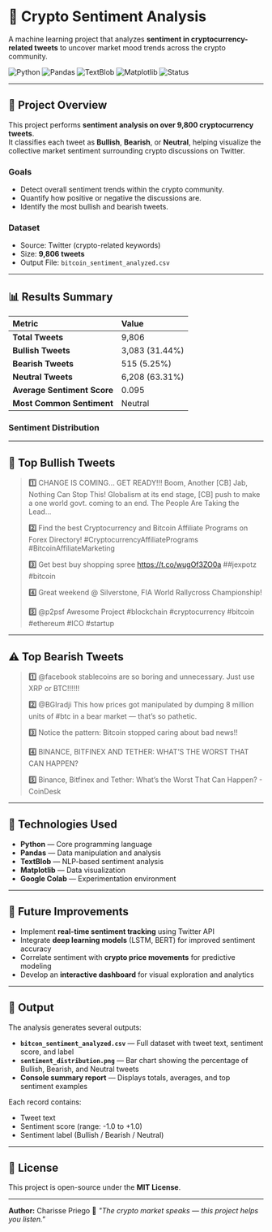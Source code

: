 # 🧠 Crypto Sentiment Analysis

A machine learning project that analyzes **sentiment in cryptocurrency-related tweets** to uncover market mood trends across the crypto community.

![Python](https://img.shields.io/badge/Python-3.10-blue)
![Pandas](https://img.shields.io/badge/Pandas-Data%20Analysis-green)
![TextBlob](https://img.shields.io/badge/TextBlob-NLP-yellow)
![Matplotlib](https://img.shields.io/badge/Visualization-Matplotlib-orange)
![Status](https://img.shields.io/badge/Status-Completed-success)

---

## 🚀 Project Overview

This project performs **sentiment analysis on over 9,800 cryptocurrency tweets**.  
It classifies each tweet as **Bullish**, **Bearish**, or **Neutral**, helping visualize the collective market sentiment surrounding crypto discussions on Twitter.

### **Goals**
- Detect overall sentiment trends within the crypto community.  
- Quantify how positive or negative the discussions are.  
- Identify the most bullish and bearish tweets.  

### **Dataset**
- Source: Twitter (crypto-related keywords)  
- Size: **9,806 tweets**  
- Output File: `bitcoin_sentiment_analyzed.csv`

---

## 📊 Results Summary

| Metric | Value |
|:--|:--|
| **Total Tweets** | 9,806 |
| **Bullish Tweets** | 3,083 (31.44%) |
| **Bearish Tweets** | 515 (5.25%) |
| **Neutral Tweets** | 6,208 (63.31%) |
| **Average Sentiment Score** | 0.095 |
| **Most Common Sentiment** | Neutral |

### **Sentiment Distribution**


---

## 🌟 Top Bullish Tweets

> **1️⃣** CHANGE IS COMING... GET READY!!! Boom, Another [CB] Jab, Nothing Can Stop This! Globalism at its end stage, [CB] push to make a one world govt. coming to an end. The People Are Taking the Lead...  
>
> **2️⃣** Find the best Cryptocurrency and Bitcoin Affiliate Programs on Forex Directory! #CryptocurrencyAffiliatePrograms #BitcoinAffiliateMarketing  
>
> **3️⃣** Get best buy shopping spree https://t.co/wugOf3ZO0a ##jexpotz #bitcoin  
>
> **4️⃣** Great weekend @ Silverstone, FIA World Rallycross Championship!  
>
> **5️⃣** @p2psf Awesome Project #blockchain #cryptocurrency #bitcoin #ethereum #ICO #startup  

---

## ⚠️ Top Bearish Tweets

> **1️⃣** @facebook stablecoins are so boring and unnecessary. Just use XRP or BTC!!!!!!  
>
> **2️⃣** @BGIradji This how prices got manipulated by dumping 8 million units of #btc in a bear market — that’s so pathetic.  
>
> **3️⃣** Notice the pattern: Bitcoin stopped caring about bad news!!  
>
> **4️⃣** BINANCE, BITFINEX AND TETHER: WHAT’S THE WORST THAT CAN HAPPEN?  
>
> **5️⃣** Binance, Bitfinex and Tether: What’s the Worst That Can Happen? - CoinDesk  

---

## 🧩 Technologies Used

- **Python** — Core programming language  
- **Pandas** — Data manipulation and analysis  
- **TextBlob** — NLP-based sentiment analysis  
- **Matplotlib** — Data visualization  
- **Google Colab** — Experimentation environment  

---

## 🔮 Future Improvements

- Implement **real-time sentiment tracking** using Twitter API  
- Integrate **deep learning models** (LSTM, BERT) for improved sentiment accuracy  
- Correlate sentiment with **crypto price movements** for predictive modeling  
- Develop an **interactive dashboard** for visual exploration and analytics  

---

## 📁 Output

The analysis generates several outputs:

- **`bitcon_sentiment_analyzed.csv`** — Full dataset with tweet text, sentiment score, and label  
- **`sentiment_distribution.png`** — Bar chart showing the percentage of Bullish, Bearish, and Neutral tweets  
- **Console summary report** — Displays totals, averages, and top sentiment examples  

Each record contains:
- Tweet text  
- Sentiment score (range: -1.0 to +1.0)  
- Sentiment label (Bullish / Bearish / Neutral)

---

## 📜 License

This project is open-source under the **MIT License**.

---

**Author:** Charisse Priego 
💬 *"The crypto market speaks — this project helps you listen."*

